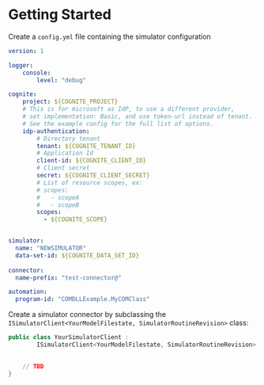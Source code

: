 # Getting Started


Create a ```config.yml``` file containing the simulator configuration

```yaml
version: 1

logger:
    console:
        level: "debug"

cognite:
    project: ${COGNITE_PROJECT}
    # This is for microsoft as IdP, to use a different provider,
    # set implementation: Basic, and use token-url instead of tenant.
    # See the example config for the full list of options.
    idp-authentication:
        # Directory tenant
        tenant: ${COGNITE_TENANT_ID}
        # Application Id
        client-id: ${COGNITE_CLIENT_ID}
        # Client secret
        secret: ${COGNITE_CLIENT_SECRET}
        # List of resource scopes, ex:
        # scopes:
        #   - scopeA
        #   - scopeB
        scopes:
          - ${COGNITE_SCOPE}


simulator:
  name: "NEWSIMULATOR"
  data-set-id: ${COGNITE_DATA_SET_ID}
    
connector:
  name-prefix: "test-connector@"

automation:
  program-id: "COMDLLExample.MyCOMClass"
```

Create a simulator connector by subclassing the `ISimulatorClient<YourModelFilestate, SimulatorRoutineRevision>` class:
    
```csharp
public class YourSimulatorClient : 
        ISimulatorClient<YourModelFilestate, SimulatorRoutineRevision> {

    
    // TBD
}
```
